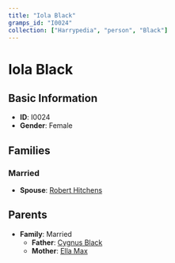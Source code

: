 ```yaml
---
title: "Iola Black"
gramps_id: "I0024"
collection: ["Harrypedia", "person", "Black"]
---
```


# Iola Black

## Basic Information

- **ID**: I0024
- **Gender**: Female

## Families

### Married

- **Spouse**: [Robert Hitchens](//Hitchens/Robert/)

## Parents

- **Family**: Married
  - **Father**: [Cygnus Black](//Black/Cygnus/)
  - **Mother**: [Ella Max](//Max/Ella/)

